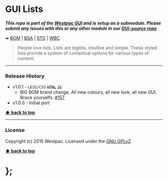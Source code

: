 GUI Lists
=========

***This repo is part of the [Westpac GUI](http://gel.westpacgroup.com.au/GUI/) and is setup as a submodule. Please submit any issues with this or any other
module in our [GUI-source repo](https://github.com/WestpacCXTeam/GUI-source/issues)***

➠
[BOM](http://westpaccxteam.github.io/GUI-lists/tests/BOM/) |
[BSA](http://westpaccxteam.github.io/GUI-lists/tests/BSA/) |
[STG](http://westpaccxteam.github.io/GUI-lists/tests/STG/) |
[WBC](http://westpaccxteam.github.io/GUI-lists/tests/WBC/)

> People love lists. Lists are legible, intuitive and simple. These styled lists provide a system of contextual options for various types of content.

----------------------------------------------------------------------------------------------------------------------------------------------------------------


### Release History

* v1.0.1 - `LESS/CSS` ~~`HTML`~~ ~~`JS`~~
	* BIG BOM brand change. All new colours, all new look, all new GUI. Brace yourselfs.
		[#157](https://github.com/WestpacCXTeam/GUI-source/issues/157)
* v1.0.0 - Initial port

**[⬆ back to top](#content)**


----------------------------------------------------------------------------------------------------------------------------------------------------------------


### License

Copyright (c) 2015 Westpac. Licensed under the [GNU GPLv2](https://raw.githubusercontent.com/WestpacCXTeam/GUI-lists/master/LICENSE).

**[⬆ back to top](#content)**

# };